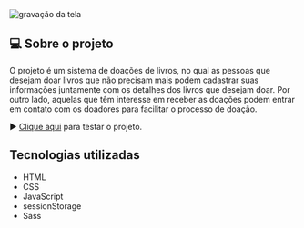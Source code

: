 <img src="assets/gravacao.gif" alt="gravação da tela">


## 💻 Sobre o projeto

O projeto é um sistema de doações de livros, no qual as pessoas que desejam doar livros que não precisam mais podem cadastrar suas informações juntamente com os detalhes dos livros que desejam doar. Por outro lado, aquelas que têm interesse em receber as doações podem entrar em contato com os doadores para facilitar o processo de doação.

▶️ [Clique aqui](https://gabriel-augg.github.io/livro-solidario/) para testar o projeto.

## Tecnologias utilizadas

- HTML
- CSS
- JavaScript
- sessionStorage
- Sass
